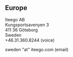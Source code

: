 ## Europe

Iteego AB  
Kungsportsavenyen 3  
411 36 Göteborg  
Sweden  
+46.31.360.8244 (voice)  
  
sweden "at" iteego.com (email)